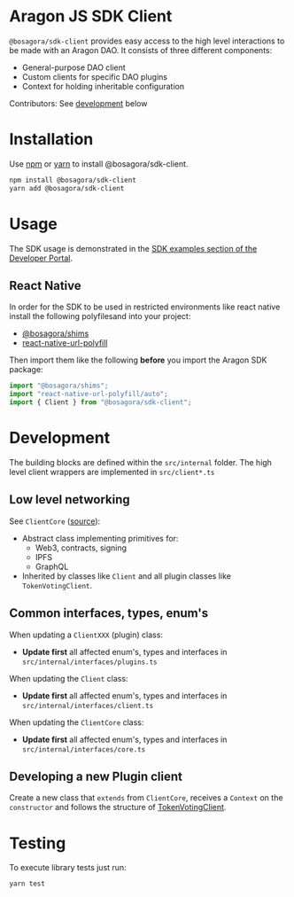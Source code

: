 # Aragon JS SDK Client

`@bosagora/sdk-client` provides easy access to the high level interactions to be
made with an Aragon DAO. It consists of three different components:

- General-purpose DAO client
- Custom clients for specific DAO plugins
- Context for holding inheritable configuration

Contributors: See [development](#development) below

# Installation

Use [npm](https://www.npmjs.com/) or [yarn](https://yarnpkg.com/) to install
@bosagora/sdk-client.

```bash
npm install @bosagora/sdk-client
yarn add @bosagora/sdk-client
```

# Usage

The SDK usage is demonstrated in the [SDK examples section of the Developer Portal](https://devs.aragon.org/docs/sdk/examples/).

## React Native
In order for the SDK to be used in restricted environments like react native install the following polyfilesand  into your project:  
-  [@bosagora/shims](https://www.npmjs.com/package/@bosagora/shims)
-  [react-native-url-polyfill](https://www.npmjs.com/package/react-native-url-polyfill)

Then import them like the following **before** you import the Aragon SDK package:  
```javascript
import "@bosagora/shims";
import "react-native-url-polyfill/auto";
import { Client } from "@bosagora/sdk-client";
```

# Development

The building blocks are defined within the `src/internal` folder. The high level
client wrappers are implemented in `src/client*.ts`

## Low level networking

See `ClientCore` ([source](./src/internal/core.ts)):

- Abstract class implementing primitives for:
  - Web3, contracts, signing
  - IPFS
  - GraphQL
- Inherited by classes like `Client` and all plugin classes like `TokenVotingClient`.

## Common interfaces, types, enum's

When updating a `ClientXXX` (plugin) class:

- **Update first** all affected enum's, types and interfaces in
  `src/internal/interfaces/plugins.ts`

When updating the `Client` class:

- **Update first** all affected enum's, types and interfaces in
  `src/internal/interfaces/client.ts`

When updating the `ClientCore` class:

- **Update first** all affected enum's, types and interfaces in
  `src/internal/interfaces/core.ts`

## Developing a new Plugin client

Create a new class that `extends` from `ClientCore`, receives a `Context` on the
`constructor` and follows the structure of [TokenVotingClient](./src/tokenVoting/client.ts).

# Testing

To execute library tests just run:

```bash
yarn test
```
